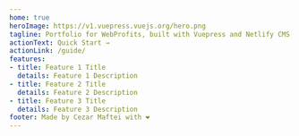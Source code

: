 ```yaml
---
home: true
heroImage: https://v1.vuepress.vuejs.org/hero.png
tagline: Portfolio for WebProfits, built with Vuepress and Netlify CMS
actionText: Quick Start →
actionLink: /guide/
features:
- title: Feature 1 Title
  details: Feature 1 Description
- title: Feature 2 Title
  details: Feature 2 Description
- title: Feature 3 Title
  details: Feature 3 Description
footer: Made by Cezar Maftei with ❤️
---
```

